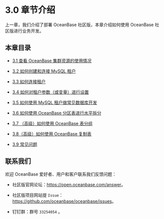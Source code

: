 # 3.0 章节介绍

上一章，我们介绍了部署 OceanBase 社区版，本章介绍如何使用 OceanBase 社区版进行业务开发。

## 本章目录

* [3.1 查看 OceanBase 集群资源的使用情况](/zh-CN/3.chapter-3-how-to-use-oceanbase-community-edition/2.3-1-view-the-usage-of-the-oceanbase-cluster-resources.md)

* [3.2 如何创建和连接 MySQL 租户](/zh-CN/3.chapter-3-how-to-use-oceanbase-community-edition/3.3-2-how-to-create-and-connect-a-mysql-tenant.md)

* [3.3 如何连接租户](/zh-CN/3.chapter-3-how-to-use-oceanbase-community-edition/4.3-3-how-to-connect-tenants.md)

* [3.4 如何对租户参数（或变量）进行设置](/zh-CN/3.chapter-3-how-to-use-oceanbase-community-edition/5.3-4-how-to-set-tenant-parameters.md)

* [3.5 如何使用 MySQL 租户做常见数据库开发](/zh-CN/3.chapter-3-how-to-use-oceanbase-community-edition/6.3-5-how-to-use-mysql-tenants-for-common-database-development.md)

* [3.6 如何使用 OceanBase 分区表进行水平拆分](/zh-CN/3.chapter-3-how-to-use-oceanbase-community-edition/7.3-6-how-to-split-data-horizontally-with-oceanbase-partition-table.md)

* [3.7 （高级）如何使用 OceanBase 表分组](/zh-CN/3.chapter-3-how-to-use-oceanbase-community-edition/8.3-7-advanced-how-to-use-oceanbase-table-grouping.md)

* [3.8（高级）如何使用 OceanBase 复制表](/zh-CN/3.chapter-3-how-to-use-oceanbase-community-edition/9.3-8-advanced-how-to-use-oceanbase-to-copy-tables.md)

* [3.9 常见问题](/zh-CN/3.chapter-3-how-to-use-oceanbase-community-edition/10.3-9-common-issues.md)

联系我们
------------------------

欢迎 OceanBase 爱好者、用户和客户联系我们反馈问题：

* 社区版官网论坛：<https://open.oceanbase.com/answer>。

* 社区版项目网站提 `Issue`：<https://github.com/oceanbase/oceanbase/issues>。

* 钉钉群：群号 `33254054` 。
